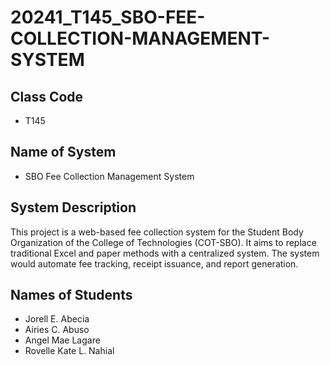 # 20241_T145_SBO-FEE-COLLECTION-MANAGEMENT-SYSTEM

## Class Code
- T145

## Name of System
- SBO Fee Collection Management System

## System Description
This project is a web-based fee collection system for the Student Body Organization of the College of Technologies (COT-SBO). It aims to replace traditional Excel and paper methods with a centralized system. The system would automate fee tracking, receipt issuance, and report generation. 

## Names of Students
- Jorell E. Abecia
- Airies C. Abuso
- Angel Mae Lagare
- Rovelle Kate L. Nahial
